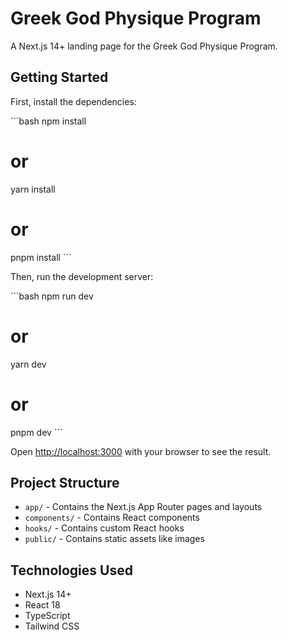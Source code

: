 # Greek God Physique Program

A Next.js 14+ landing page for the Greek God Physique Program.

## Getting Started

First, install the dependencies:

\`\`\`bash
npm install
# or
yarn install
# or
pnpm install
\`\`\`

Then, run the development server:

\`\`\`bash
npm run dev
# or
yarn dev
# or
pnpm dev
\`\`\`

Open [http://localhost:3000](http://localhost:3000) with your browser to see the result.

## Project Structure

- `app/` - Contains the Next.js App Router pages and layouts
- `components/` - Contains React components
- `hooks/` - Contains custom React hooks
- `public/` - Contains static assets like images

## Technologies Used

- Next.js 14+
- React 18
- TypeScript
- Tailwind CSS
